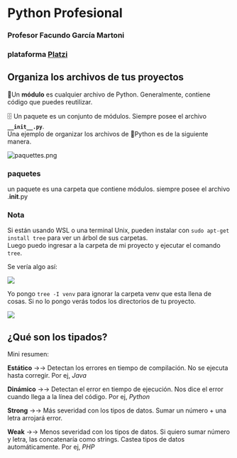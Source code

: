  
# Python Profesional

###  Profesor Facundo García Martoni 
### plataforma [Platzi](https://platzi.com/clases/2255-python-intermedio/)

## Organiza los archivos de tus proyectos
📁Un  **módulo**  es cualquier archivo de Python. Generalmente, contiene código que puedes reutilizar.

🗄 Un paquete es un conjunto de módulos. Siempre posee el archivo  **`__init__.py`**.  
Una ejemplo de organizar los archivos de 🐍Python es de la siguiente manera.

![paquettes.png](https://static.platzi.com/media/user_upload/paquettes-5a4095f3-0811-4e56-8f06-296b42b2e497.jpg)

### paquetes
un paquete es una carpeta que contiene módulos.
siempre posee el archivo .__init__.py


### Nota
Si están usando WSL o una terminal Unix, pueden instalar con  `sudo apt-get install tree`  para ver un árbol de sus carpetas.  
Luego puedo ingresar a la carpeta de mi proyecto y ejecutar el comando  `tree`.

Se vería algo así:

![](https://i.imgur.com/qCVtw4H.png)

Yo pongo  `tree -I venv`  para ignorar la carpeta venv que esta llena de cosas. Si no lo pongo verás todos los directorios de tu proyecto.

![](https://i.imgur.com/H9wQKS3.png)

## ¿Qué son los tipados?

Mini resumen:

**Estático**  →→ Detectan los errores en tiempo de compilación. No se ejecuta hasta corregir. Por ej,  _Java_

**Dinámico**  →→ Detectan el error en tiempo de ejecución. Nos dice el error cuando llega a la línea del código. Por ej,  _Python_

**Strong**  →→ Más severidad con los tipos de datos. Sumar un número + una letra arrojará error.

**Weak**  →→ Menos severidad con los tipos de datos. Si quiero sumar número y letra, las concatenaría como strings. Castea tipos de datos automáticamente. Por ej,  _PHP_
